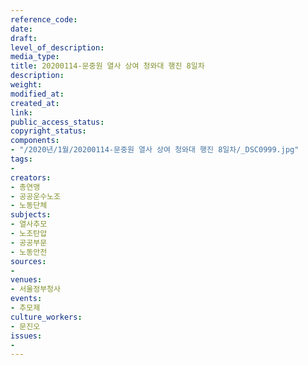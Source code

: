 ```yaml
---
reference_code: 
date: 
draft: 
level_of_description: 
media_type: 
title: 20200114-문중원 열사 상여 청와대 행진 8일차
description: 
weight: 
modified_at: 
created_at: 
link: 
public_access_status: 
copyright_status: 
components:
- "/2020년/1월/20200114-문중원 열사 상여 청와대 행진 8일차/_DSC0999.jpg"
tags:
- 
creators:
- 총연맹
- 공공운수노조
- 노동단체
subjects:
- 열사추모
- 노조탄압
- 공공부문
- 노동안전
sources:
- 
venues:
- 서울정부청사
events:
- 추모제
culture_workers:
- 문진오
issues:
- 
---
```

